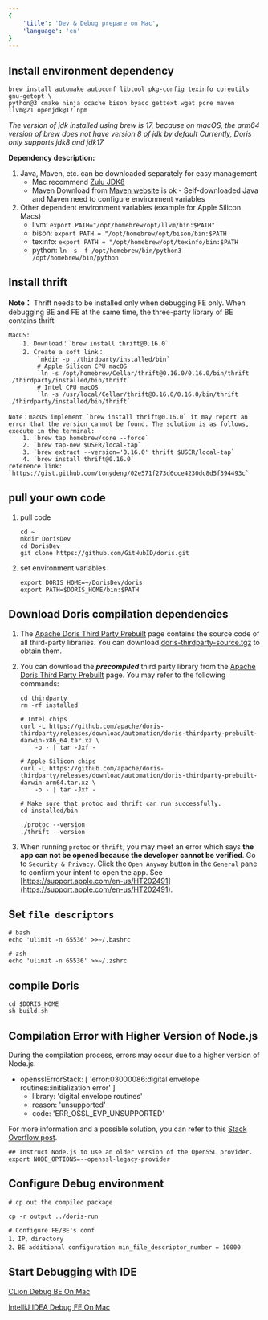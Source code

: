 ```yaml
---
{
    'title': 'Dev & Debug prepare on Mac', 
    'language': 'en'
}
---
```


<!--
Licensed to the Apache Software Foundation (ASF) under one
or more contributor license agreements.  See the NOTICE file
distributed with this work for additional information
regarding copyright ownership.  The ASF licenses this file
to you under the Apache License, Version 2.0 (the
"License"); you may not use this file except in compliance
with the License.  You may obtain a copy of the License at

  http://www.apache.org/licenses/LICENSE-2.0

Unless required by applicable law or agreed to in writing,
software distributed under the License is distributed on an
"AS IS" BASIS, WITHOUT WARRANTIES OR CONDITIONS OF ANY
KIND, either express or implied.  See the License for the
specific language governing permissions and limitations
under the License.
-->

## Install environment dependency

```shell
brew install automake autoconf libtool pkg-config texinfo coreutils gnu-getopt \
python@3 cmake ninja ccache bison byacc gettext wget pcre maven llvm@21 openjdk@17 npm
```

*The version of jdk installed using brew is 17, because on macOS, the arm64 version of brew does not have version 8 of jdk by default*
*Currently, Doris only supports jdk8 and jdk17*

**Dependency description:**
1. Java, Maven, etc. can be downloaded separately for easy management
    - Mac recommend [Zulu JDK8](https://www.azul.com/downloads/?version=java-8-lts&os=macos&package=jdk#zulu)
    - Maven Download from [Maven website](https://maven.apache.org/download.cgi) is ok
            - Self-downloaded Java and Maven need to configure environment variables
2. Other dependent environment variables (example for Apple Silicon Macs)
    - llvm: `export PATH="/opt/homebrew/opt/llvm/bin:$PATH"`
    - bison: `export PATH = "/opt/homebrew/opt/bison/bin:$PATH`
    - texinfo: `export PATH = "/opt/homebrew/opt/texinfo/bin:$PATH`
    - python: `ln -s -f /opt/homebrew/bin/python3 /opt/homebrew/bin/python`
   
## Install thrift

**Note：** Thrift needs to be installed only when debugging FE only. When debugging BE and FE at the same time, the three-party library of BE contains thrift

```shell
MacOS: 
    1. Download：`brew install thrift@0.16.0`
    2. Create a soft link： 
        `mkdir -p ./thirdparty/installed/bin`
        # Apple Silicon CPU macOS
        `ln -s /opt/homebrew/Cellar/thrift@0.16.0/0.16.0/bin/thrift ./thirdparty/installed/bin/thrift`
        # Intel CPU macOS
        `ln -s /usr/local/Cellar/thrift@0.16.0/0.16.0/bin/thrift ./thirdparty/installed/bin/thrift`
    
Note：macOS implement `brew install thrift@0.16.0` it may report an error that the version cannot be found. The solution is as follows, execute in the terminal:
    1. `brew tap homebrew/core --force`
    2. `brew tap-new $USER/local-tap`
    3. `brew extract --version='0.16.0' thrift $USER/local-tap`
    4. `brew install thrift@0.16.0`
reference link: `https://gist.github.com/tonydeng/02e571f273d6cce4230dc8d5f394493c`
```

## pull your own code

1. pull code

    ```shell
    cd ~
    mkdir DorisDev
    cd DorisDev
    git clone https://github.com/GitHubID/doris.git
    ```

2. set environment variables
 
    ```shell
    export DORIS_HOME=~/DorisDev/doris
    export PATH=$DORIS_HOME/bin:$PATH
    ```

## Download Doris compilation dependencies

1. The [Apache Doris Third Party Prebuilt](https://github.com/apache/doris-thirdparty/releases/tag/automation) page contains the source code of all third-party libraries. You can download [doris-thirdparty-source.tgz](https://github.com/apache/doris-thirdparty/releases/download/automation/doris-thirdparty-source.tgz) to obtain them.

2. You can download the _**precompiled**_ third party library from the [Apache Doris Third Party Prebuilt](https://github.com/apache/doris-thirdparty/releases/tag/automation) page. You may refer to the following commands:
    ```shell
    cd thirdparty
    rm -rf installed

    # Intel chips
    curl -L https://github.com/apache/doris-thirdparty/releases/download/automation/doris-thirdparty-prebuilt-darwin-x86_64.tar.xz \
        -o - | tar -Jxf -

    # Apple Silicon chips
    curl -L https://github.com/apache/doris-thirdparty/releases/download/automation/doris-thirdparty-prebuilt-darwin-arm64.tar.xz \
        -o - | tar -Jxf -

    # Make sure that protoc and thrift can run successfully.
    cd installed/bin

    ./protoc --version
    ./thrift --version
    ```
3. When running `protoc` or `thrift`, you may meet an error which says **the app can not be opened because the developer cannot be verified**. Go to `Security & Privacy`. Click the `Open Anyway` button in the `General` pane to confirm your intent to open the app. See [https://support.apple.com/en-us/HT202491](https://support.apple.com/en-us/HT202491).

## Set `file descriptors`

```shell
# bash
echo 'ulimit -n 65536' >>~/.bashrc
    
# zsh
echo 'ulimit -n 65536' >>~/.zshrc
```

## compile Doris

```shell
cd $DORIS_HOME
sh build.sh
```
## Compilation Error with Higher Version of Node.js

During the compilation process, errors may occur due to a higher version of Node.js.

- opensslErrorStack: [ 'error:03000086:digital envelope routines::initialization error' ]
  - library: 'digital envelope routines'
  - reason: 'unsupported'
  - code: 'ERR_OSSL_EVP_UNSUPPORTED'

For more information and a possible solution, you can refer to this [Stack Overflow post](https://stackoverflow.com/questions/74726224/opensslerrorstack-error03000086digital-envelope-routinesinitialization-e).


```shell
## Instruct Node.js to use an older version of the OpenSSL provider.
export NODE_OPTIONS=--openssl-legacy-provider
```


## Configure Debug environment

```shell
# cp out the compiled package
    
cp -r output ../doris-run
    
# Configure FE/BE's conf
1、IP、directory
2、BE additional configuration min_file_descriptor_number = 10000
```

## Start Debugging with IDE

[CLion Debug BE On Mac](./be-clion-dev.md)

[IntelliJ IDEA Debug FE On Mac](./fe-idea-dev.md)
